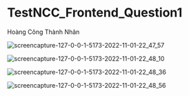 # TestNCC_Frontend_Question1
Hoàng Công Thành Nhân

![screencapture-127-0-0-1-5173-2022-11-01-22_47_57](https://user-images.githubusercontent.com/95177300/199276779-bb7ac32d-2fb7-4870-8716-e2a3fe40ddae.png)

![screencapture-127-0-0-1-5173-2022-11-01-22_48_10](https://user-images.githubusercontent.com/95177300/199276795-ae036c43-7c4b-4456-ad2b-e428ee79af9a.png)

![screencapture-127-0-0-1-5173-2022-11-01-22_48_36](https://user-images.githubusercontent.com/95177300/199276799-8f13bf18-fb4b-4454-8a64-7f1819b236c1.png)

![screencapture-127-0-0-1-5173-2022-11-01-22_48_56](https://user-images.githubusercontent.com/95177300/199276818-186651f1-89c2-477a-b8de-4e3831ebb459.png)
